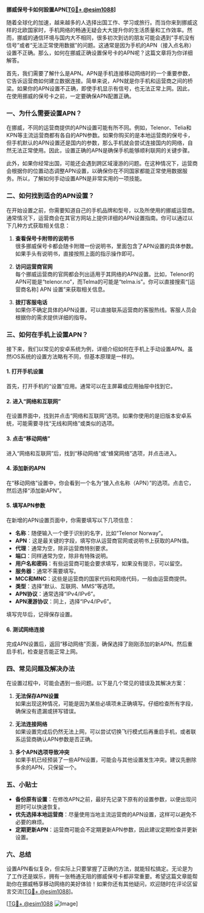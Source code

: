 **挪威保号卡如何設置APN[[TG💪+ @esim1088](https://t.me/s/esim1088)]**

随着全球化的加速，越来越多的人选择出国工作、学习或旅行。而当你来到挪威这样的北欧国家时，手机网络的畅通无疑会大大提升你的生活质量和工作效率。然而，挪威的通信环境与国内大不相同，很多初次到访的朋友可能会遇到“手机没有信号”或者“无法正常使用数据”的问题。这通常是因为手机的APN（接入点名称）设置不正确。那么，如何在挪威正确设置保号卡的APN呢？这篇文章将为你详细解答。

首先，我们需要了解什么是APN。APN是手机连接移动网络时的一个重要参数，它告诉运营商如何建立数据连接。简单来说，APN就是你手机和运营商之间的桥梁。如果你的APN设置不正确，即使手机显示有信号，也无法正常上网。因此，在使用挪威的保号卡之前，一定要确保APN配置正确。

### **一、为什么需要设置APN？**

在挪威，不同的运营商提供的APN设置可能有所不同。例如，Telenor、Telia和KPN等主流运营商都有各自的APN参数。如果你购买的是本地运营商的保号卡，但手机默认的APN设置还是国内的参数，那么手机就会尝试连接国内的网络，自然无法正常使用。因此，设置正确的APN是确保手机能够顺利联网的关键步骤。

此外，如果你经常出国，可能还会遇到跨区域漫游的问题。在这种情况下，运营商会根据你的位置动态调整APN设置，以确保你在不同国家都能正常使用数据服务。所以，了解如何手动设置APN是非常实用的一项技能。

### **二、如何找到适合的APN设置？**

在开始设置之前，你需要知道自己的手机品牌和型号，以及所使用的挪威运营商。通常情况下，运营商会在其官方网站上提供详细的APN设置指南。你可以通过以下几种方式获取相关信息：

1. **查看保号卡附带的说明书**  
   很多挪威保号卡都会随卡附赠一份说明书，里面包含了APN设置的具体参数。如果手头有说明书，直接按照上面的指示操作即可。

2. **访问运营商官网**  
   每个挪威运营商的官网都会列出适用于其网络的APN设置。比如，Telenor的APN可能是“telenor.no”，而Telma的可能是“telma.is”。你可以直接搜索“[运营商名称] APN 设置”来获取相关信息。

3. **拨打客服电话**  
   如果你不确定具体的APN设置，可以直接联系运营商的客服热线。客服人员会根据你的需求提供详细的指导。

### **三、如何在手机上设置APN？**

接下来，我们以常见的安卓系统为例，详细介绍如何在手机上手动设置APN。虽然iOS系统的设置方法略有不同，但基本原理是一样的。

#### **1. 打开手机设置**

首先，打开手机的“设置”应用。通常可以在主屏幕或应用抽屉中找到它。

#### **2. 进入“网络和互联网”**

在设置界面中，找到并点击“网络和互联网”选项。如果你使用的是旧版本安卓系统，可能需要寻找“无线和网络”或类似的选项。

#### **3. 点击“移动网络”**

进入“网络和互联网”后，找到“移动网络”或“蜂窝网络”选项，并点击进入。

#### **4. 添加新的APN**

在“移动网络”设置中，你会看到一个名为“接入点名称（APN）”的选项。点击它，然后选择“添加新APN”。

#### **5. 填写APN参数**

在新增的APN设置页面中，你需要填写以下几项信息：

- **名称**：随便输入一个便于识别的名字，比如“Telenor Norway”。
- **APN**：这是最关键的字段，填写你从运营商官网或说明书上获取的APN值。
- **代理**：通常为空，除非运营商特别要求。
- **端口**：同样通常为空，除非有特殊说明。
- **用户名和密码**：有些运营商可能会要求填写，如果没有提示，可以留空。
- **服务器**：通常不需要填写。
- **MCC和MNC**：这些是运营商的国家代码和网络代码，一般由运营商提供。
- **类型**：选择“默认、互联网、MMS”等选项。
- **APN协议**：通常选择“IPv4/IPv6”。
- **APN漫游协议**：同上，选择“IPv4/IPv6”。

填写完毕后，记得保存设置。

#### **6. 测试网络连接**

完成APN设置后，返回“移动网络”页面，确保选择了刚刚添加的新APN。然后重启手机，检查是否能正常上网。

### **四、常见问题及解决办法**

在设置过程中，可能会遇到一些问题。以下是几个常见的错误及其解决方案：

1. **无法保存APN设置**  
   如果出现这种情况，可能是因为某些必填项未正确填写。仔细检查所有字段，确保没有遗漏或拼写错误。

2. **无法连接网络**  
   如果设置完成后仍然无法上网，可以尝试切换飞行模式后再重启手机，或者联系运营商确认APN参数是否正确。

3. **多个APN选项导致冲突**  
   如果手机已经预装了一些APN设置，可能会与其他设置发生冲突。建议先删除多余的APN，只保留一个。

### **五、小贴士**

- **备份原有设置**：在修改APN之前，最好先记录下原有的设置参数，以便出现问题时可以快速恢复。
- **优先选择本地运营商**：尽量使用当地主流运营商的APN设置，这样可以避免不必要的麻烦。
- **定期更新APN**：运营商可能会不定期更新APN参数，因此建议定期检查并更新设置。

### **六、总结**

设置APN看似复杂，但实际上只要掌握了正确的方法，就能轻松搞定。无论是为了工作还是娱乐，拥有一张畅通无阻的挪威保号卡都非常重要。希望这篇文章能帮助你在挪威畅享移动网络的美好体验！如果你还有其他疑问，欢迎随时在评论区留言交流[[TG💪+ @esim1088](https://t.me/s/esim1088)]。

[[TG💪+ @esim1088](https://t.me/s/esim1088) ![Image](https://i.postimg.cc/4NQfJmqS/Snipaste-2025-05-13-00-14-12.png)]